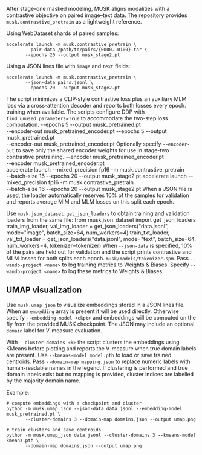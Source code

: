 
After stage-one masked modeling, MUSK aligns modalities with a contrastive
objective on paired image–text data. The repository provides
`musk.contrastive_pretrain` as a lightweight reference.

Using WebDataset shards of paired samples:

```shell
accelerate launch -m musk.contrastive_pretrain \
       --pair-data /path/to/pairs/{0000..0100}.tar \
       --epochs 20 --output musk_stage2.pt
```

Using a JSON lines file with `image` and `text` fields:

```shell
accelerate launch -m musk.contrastive_pretrain \
       --json-data pairs.jsonl \
       --epochs 20 --output musk_stage2.pt
```

The script minimizes a CLIP-style contrastive loss plus an auxiliary MLM loss
via a cross-attention decoder and reports both losses every epoch.
training when available. The scripts configure DDP with
`find_unused_parameters=True` to accommodate the two-step loss computation.
       --epochs 5 --output musk_pretrained.pt \
       --encoder-out musk_pretrained_encoder.pt
       --epochs 5 --output musk_pretrained.pt \
       --encoder-out musk_pretrained_encoder.pt
Optionally specify `--encoder-out` to save only the shared encoder weights for
use in stage-two contrastive pretraining.
       --encoder musk_pretrained_encoder.pt \
       --encoder musk_pretrained_encoder.pt \
accelerate launch --mixed_precision fp16 -m musk.contrastive_pretrain \
       --batch-size 16 --epochs 20 --output musk_stage2.pt
accelerate launch --mixed_precision fp16 -m musk.contrastive_pretrain \
       --batch-size 16 --epochs 20 --output musk_stage2.pt
When a JSON file is used, the loader automatically reserves 10% of the samples
for validation and reports average MIM and MLM losses on this split each epoch.

Use `musk.json_dataset.get_json_loaders` to obtain training and validation loaders from the same file:
from musk.json_dataset import get_json_loaders
train_img_loader, val_img_loader = get_json_loaders("data.jsonl", mode="image", batch_size=64, num_workers=4)
train_txt_loader, val_txt_loader = get_json_loaders("data.jsonl", mode="text", batch_size=64, num_workers=4, tokenizer=tokenizer)
When `--json-data` is specified, 10% of the pairs are held out for validation
and the script prints contrastive and MLM losses for both splits each epoch.
`musk/models/tokenizer.spm`. Pass `--wandb-project <name>` to log
training metrics to Weights & Biases.
Specify `--wandb-project <name>` to log these metrics to Weights & Biases.

## UMAP visualization

Use `musk.umap_json` to visualize embeddings stored in a JSON lines file. When
an `embedding` array is present it will be used directly. Otherwise specify
`--embedding-model <ckpt>` and embeddings will be computed on the fly from the
provided MUSK checkpoint. The JSON may include an optional `domain` label for
V-measure evaluation.

With `--cluster-domains <k>` the script clusters the embeddings using KMeans
before plotting and reports the V-measure when true domain labels are present.
Use `--kmeans-model model.pth` to load or save trained centroids.
Pass `--domain-map mapping.json` to replace numeric labels with human-readable names in the legend.
If clustering is performed and true domain labels exist but no mapping is
provided, cluster indices are labelled by the majority domain name.

Example:

```shell
# compute embeddings with a checkpoint and cluster
python -m musk.umap_json --json-data data.jsonl --embedding-model musk_pretrained.pt \
       --cluster-domains 3 --domain-map domains.json --output umap.png

# train clusters and save centroids
python -m musk.umap_json data.jsonl --cluster-domains 3 --kmeans-model kmeans.pth \
       --domain-map domains.json --output umap.png
```

